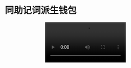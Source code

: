 # 同助记词派生钱包

<div style="text-align:center;">
<video width="50%" controls autoplay>
  <source src="/assets/video/mnemonic.mp4" type="video/mp4">
</video>
</div>

